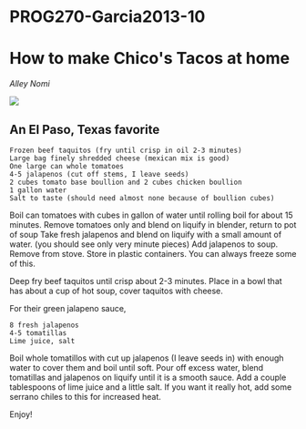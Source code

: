 PROG270-Garcia2013-10
=====================

How to make Chico's Tacos at home
=================================

*Alley Nomi*

<image src="Chico's_Tacos.jpg" />

An El Paso, Texas favorite
--------------------------

~~~~
Frozen beef taquitos (fry until crisp in oil 2-3 minutes)
Large bag finely shredded cheese (mexican mix is good)
One large can whole tomatoes
4-5 jalapenos (cut off stems, I leave seeds)
2 cubes tomato base boullion and 2 cubes chicken boullion
1 gallon water
Salt to taste (should need almost none because of boullion cubes)
~~~~

Boil can tomatoes with cubes in gallon of water until rolling boil for about 15 minutes.
Remove tomatoes only and blend on liquify in blender, return to pot of soup
Take fresh jalapenos and blend on liquify with a small amount of water. (you should see only very minute pieces)
Add jalapenos to soup. Remove from stove. Store in plastic containers. You can always freeze some of this.

Deep fry beef taquitos until crisp about 2-3 minutes. Place in a bowl that has about a cup of hot soup, cover taquitos with cheese.

For their green jalapeno sauce,

~~~~
8 fresh jalapenos
4-5 tomatillas
Lime juice, salt
~~~~

Boil whole tomatillos with cut up jalapenos (I leave seeds in) with enough water to cover them and boil until soft. Pour off excess water, blend tomatillas and jalapenos on liquify until it is a smooth sauce. Add a couple tablespoons of lime juice and a little salt. If you want it really hot, add some serrano chiles to this for increased heat.

Enjoy!
